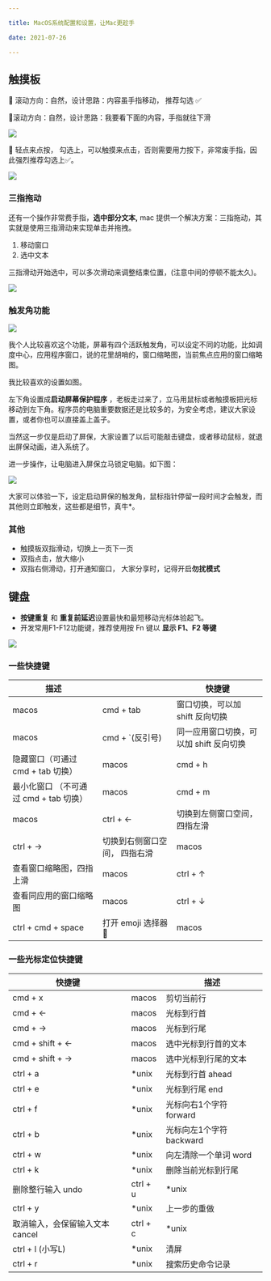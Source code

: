 ```yaml
---

title: MacOS系统配置和设置，让Mac更趁手

date: 2021-07-26

---
```


## 触摸板

🔵 滚动方向：自然，设计思路：内容虽手指移动， 推荐勾选 ✅

🔘滚动方向：自然，设计思路：我要看下面的内容，手指就往下滑

![](/images/image-20210130-164630-05b9e012-d79b-4b5e-91a4-ae5f8693a548.png)

🔵 轻点来点按， 勾选上，可以触摸来点击，否则需要用力按下，非常废手指，因此强烈推荐勾选上✅。

![](/images/image-20210130-165853-2a8d5a07-282b-47d9-a665-c963fc1eb6f4.png)

### 三指拖动

还有一个操作非常费手指，**选中部分文本,** mac 提供一个解决方案：三指拖动，其实就是使用三指滑动来实现单击并拖拽。

1. 移动窗口
2. 选中文本

三指滑动开始选中，可以多次滑动来调整结束位置，(注意中间的停顿不能太久)。

![](/images/image-20210201-155841-e662cf67-edd3-41c5-b9e0-ad98b60bc443.png)

### 触发角功能

![](/images/image-20210201-160649-ae830cb7-3292-4ee4-b724-6da9806ddaea.png)

我个人比较喜欢这个功能，屏幕有四个活跃触发角，可以设定不同的功能，比如调度中心，应用程序窗口，说的花里胡哨的，窗口缩略图，当前焦点应用的窗口缩略图。

我比较喜欢的设置如图。

左下角设置成**启动屏幕保护程序** ，老板走过来了，立马用鼠标或者触摸板把光标移动到左下角。程序员的电脑重要数据还是比较多的，为安全考虑，建议大家设置，或者你也可以直接盖上盖子。

当然这一步仅是启动了屏保，大家设置了以后可能敲击键盘，或者移动鼠标，就退出屏保动画，进入系统了。

进一步操作，让电脑进入屏保立马锁定电脑。如下图：

![](/images/image-20210201-161741-168bc3bd-6626-484c-8658-b1b9bcfa55d3.png)

大家可以体验一下，设定启动屏保的触发角，鼠标指针停留一段时间才会触发，而其他则立即触发，这些都是细节，真牛*。

### 其他

- 触摸板双指滑动，切换上一页下一页
- 双指点击，放大缩小
- 双指右侧滑动，打开通知窗口， 大家分享时，记得开启**勿扰模式**

## 键盘

- **按键重复** 和 **重复前延迟**设置最快和最短移动光标体验起飞。
- 开发常用F1-F12功能键，推荐使用按 Fn 键以 **显示 F1、F2 等键**

![](/images/image-20210130-170424-283a15c3-6ba5-4a31-b639-15e15ea7098e.png)

### 一些快捷键

|描述||快捷键|
|----|----|----|
|macos|cmd + tab|窗口切换，可以加 shift 反向切换|
|macos|cmd + `(反引号)|同一应用窗口切换，可以加 shift 反向切换|
|隐藏窗口（可通过 cmd + tab 切换）|macos|cmd + h|
|最小化窗口 （不可通过 cmd + tab 切换）|macos|cmd + m|
|macos|ctrl + ←|切换到左侧窗口空间，四指左滑|
|ctrl + →|切换到右侧窗口空间， 四指右滑|macos|
|查看窗口缩略图，四指上滑|macos|ctrl + ↑|
|查看同应用的窗口缩略图|macos|ctrl + ↓|
|ctrl + cmd + space|打开 emoji 选择器🚀|macos|

### 一些光标定位快捷键

|快捷键||描述|
|----|----|----|
|cmd + x|macos|剪切当前行|
|cmd + ←|macos|光标到行首|
|cmd + →|macos|光标到行尾|
|cmd + shift + ←|macos|选中光标到行首的文本|
|cmd + shift + →|macos|选中光标到行尾的文本|
|ctrl + a|*unix|光标到行首 ahead|
|ctrl + e|*unix|光标到行尾 end|
|ctrl + f|*unix|光标向右1个字符 forward|
|ctrl + b|*unix|光标向左1个字符 backward|
|ctrl + w|*unix|向左清除一个单词 word|
|ctrl + k|*unix|删除当前光标到行尾|
|删除整行输入 undo|ctrl + u|*unix|
|ctrl + y|*unix|上一步的重做|
|取消输入，会保留输入文本 cancel|ctrl + c|*unix|
|ctrl + l (小写L)|*unix|清屏|
|ctrl + r|*unix|搜索历史命令记录|